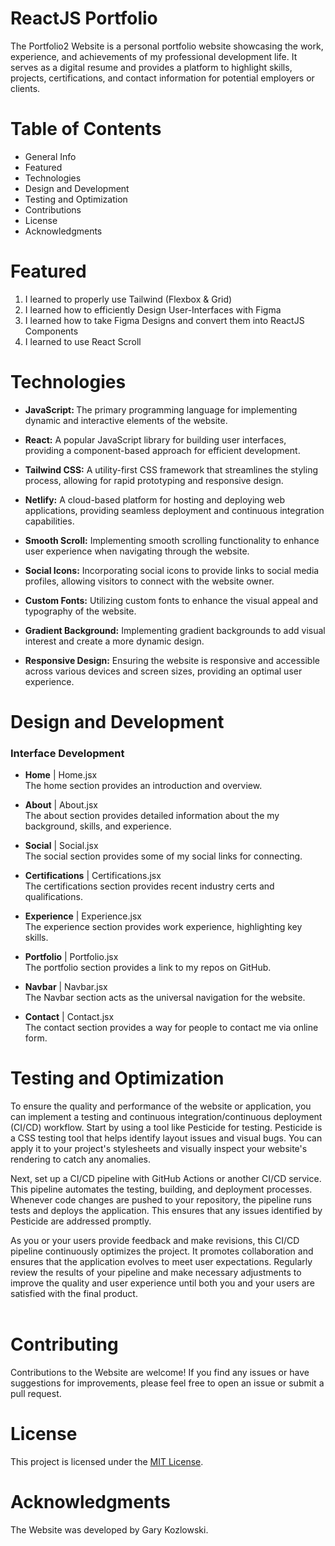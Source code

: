 # ReactJS Portfolio

The Portfolio2 Website is a personal portfolio website showcasing the work, experience, and achievements of my professional development life. It serves as a digital resume and provides a platform to highlight skills, projects, certifications, and contact information for potential employers or clients.

# Table of Contents
<ul>
  <li>General Info</li>
  <li>Featured</li>
  <li>Technologies</li>
  <li>Design and Development</li>
  <li>Testing and Optimization</li>
  <li>Contributions</li>
  <li>License</li>
  <li>Acknowledgments</li>
</ul>

# Featured
<ol>
  <li>I learned to properly use Tailwind (Flexbox & Grid)</li>
  <li>I learned how to efficiently Design User-Interfaces with Figma</li>
  <li>I learned how to take Figma Designs and convert them into ReactJS Components</li>
  <li>I learned to use React Scroll</li>
</ol>

# Technologies
<ul>
<li><p><b>JavaScript: </b> The primary programming language for implementing dynamic and interactive elements of the website.</p></li>
<li><p><b>React:</b>  A popular JavaScript library for building user interfaces, providing a component-based approach for efficient development.</p></li>
<li><p><b>Tailwind CSS:</b>  A utility-first CSS framework that streamlines the styling process, allowing for rapid prototyping and responsive design.</p></li>
<li><p><b>Netlify:</b>  A cloud-based platform for hosting and deploying web applications, providing seamless deployment and continuous integration capabilities.</p></li>
<li><p><b>Smooth Scroll:</b>  Implementing smooth scrolling functionality to enhance user experience when navigating through the website.</p></li>
<li><p><b>Social Icons:</b>  Incorporating social icons to provide links to social media profiles, allowing visitors to connect with the website owner.</p></li>
<li><p><b>Custom Fonts:</b>  Utilizing custom fonts to enhance the visual appeal and typography of the website.</p></li>
<li><p><b>Gradient Background:</b>  Implementing gradient backgrounds to add visual interest and create a more dynamic design.</p></li>
<li><p><b>Responsive Design:</b>  Ensuring the website is responsive and accessible across various devices and screen sizes, providing an optimal user experience.</p></li>
</ul>


# Design and Development
<h3>Interface Development</h3>
<ul>
<li><p><b>Home</b> | Home.jsx <br> The home section provides an introduction and overview.</p></li>
<li><p><b>About</b> | About.jsx <br>The about section provides detailed information about the my background, skills, and experience.</p></li>
<li><p><b>Social</b> | Social.jsx <br>The social section provides some of my social links for connecting.</p></li>
<li><p><b>Certifications</b> | Certifications.jsx <br>The certifications section provides recent industry certs and qualifications.</p></li>
<li><p><b>Experience</b> | Experience.jsx  <br>The experience section provides work experience, highlighting key skills.</p></li>
<li><p><b>Portfolio</b> | Portfolio.jsx <br>The portfolio section provides a link to my repos on GitHub.</p></li>
<li><p><b>Navbar</b> | Navbar.jsx <br> The Navbar section acts as the universal navigation for the website.</p></li>
<li><p><b>Contact</b>  | Contact.jsx<br> The contact section provides a way for people to contact me via online form.</p></li>
</ul>



# Testing and Optimization 
To ensure the quality and performance of the website or application, you can implement a testing and continuous integration/continuous deployment (CI/CD) workflow. Start by using a tool like Pesticide for testing. Pesticide is a CSS testing tool that helps identify layout issues and visual bugs. You can apply it to your project's stylesheets and visually inspect your website's rendering to catch any anomalies.

Next, set up a CI/CD pipeline with GitHub Actions or another CI/CD service. This pipeline automates the testing, building, and deployment processes. Whenever code changes are pushed to your repository, the pipeline runs tests and deploys the application. This ensures that any issues identified by Pesticide are addressed promptly.

As you or your users provide feedback and make revisions, this CI/CD pipeline continuously optimizes the project. It promotes collaboration and ensures that the application evolves to meet user expectations. Regularly review the results of your pipeline and make necessary adjustments to improve the quality and user experience until both you and your users are satisfied with the final product.
<br><br>

# Contributing
<p>Contributions to the Website are welcome! If you find any issues or have suggestions for improvements, please feel free to open an issue or submit a pull request.</p>

# License
<p>This project is licensed under the <a href="LICENSE">MIT License</a>.</p>

# Acknowledgments
<p>The Website was developed by Gary Kozlowski.</p>
</body>
